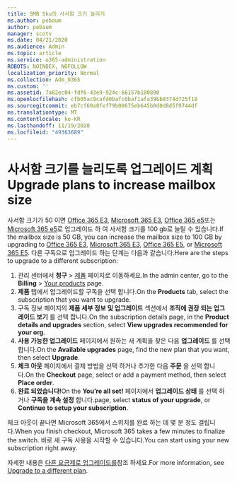```yaml
---
title: SMB Sku의 사서함 크기 늘리기
ms.author: pebaum
author: pebaum
manager: scotv
ms.date: 04/21/2020
ms.audience: Admin
ms.topic: article
ms.service: o365-administration
ROBOTS: NOINDEX, NOFOLLOW
localization_priority: Normal
ms.collection: Adm_O365
ms.custom: ''
ms.assetid: 7a82ec04-fdf6-43e9-924c-66157b180890
ms.openlocfilehash: cfb05ac9cafd0bafc0baf1afa39bb8374d725f18
ms.sourcegitcommit: eb7cf60a8fef79b00675eb645b0d0d8d5f9744df
ms.translationtype: MT
ms.contentlocale: ko-KR
ms.lasthandoff: 11/19/2020
ms.locfileid: "49363689"
---
```

# <a name="upgrade-plans-to-increase-mailbox-size"></a><span data-ttu-id="a0f9b-102">사서함 크기를 늘리도록 업그레이드 계획</span><span class="sxs-lookup"><span data-stu-id="a0f9b-102">Upgrade plans to increase mailbox size</span></span>

<span data-ttu-id="a0f9b-103">사서함 크기가 50 이면 [Office 365 E3](https://www.microsoft.com/microsoft-365/enterprise/office-365-e3?rtc=1&activetab=pivot:overviewtab), [Microsoft 365 E3](https://www.microsoft.com/microsoft-365/enterprise/e3?activetab=pivot%3aoverviewtab), [Office 365 e5](https://www.microsoft.com/microsoft-365/enterprise/office-365-e5?rtc=1&activetab=pivot%3aoverviewtab)또는 [Microsoft 365 e5](https://www.microsoft.com/microsoft-365/enterprise/e5?activetab=pivot%3aoverviewtab)로 업그레이드 하 여 사서함 크기를 100 gb로 늘릴 수 있습니다.</span><span class="sxs-lookup"><span data-stu-id="a0f9b-103">If the mailbox size is 50 GB, you can increase the mailbox size to 100 GB by upgrading to [Office 365 E3](https://www.microsoft.com/microsoft-365/enterprise/office-365-e3?rtc=1&activetab=pivot:overviewtab), [Microsoft 365 E3](https://www.microsoft.com/microsoft-365/enterprise/e3?activetab=pivot%3aoverviewtab), [Office 365 E5](https://www.microsoft.com/microsoft-365/enterprise/office-365-e5?rtc=1&activetab=pivot%3aoverviewtab), or [Microsoft 365 E5](https://www.microsoft.com/microsoft-365/enterprise/e5?activetab=pivot%3aoverviewtab).</span></span> <span data-ttu-id="a0f9b-104">다른 구독으로 업그레이드 하는 단계는 다음과 같습니다.</span><span class="sxs-lookup"><span data-stu-id="a0f9b-104">Here are the steps to upgrade to a different subscription:</span></span>
  
1. <span data-ttu-id="a0f9b-105">관리 센터에서 **청구** > [제품](https://go.microsoft.com/fwlink/p/?linkid=842054) 페이지로 이동하세요.</span><span class="sxs-lookup"><span data-stu-id="a0f9b-105">In the admin center, go to the **Billing** > [Your products](https://go.microsoft.com/fwlink/p/?linkid=842054) page.</span></span>
2. <span data-ttu-id="a0f9b-106">**제품** 탭에서 업그레이드할 구독을 선택 합니다.</span><span class="sxs-lookup"><span data-stu-id="a0f9b-106">On the **Products** tab, select the subscription that you want to upgrade.</span></span>
3. <span data-ttu-id="a0f9b-107">구독 정보 페이지의 **제품 세부 정보 및 업그레이드** 섹션에서 **조직에 권장 되는 업그레이드 보기** 를 선택 합니다.</span><span class="sxs-lookup"><span data-stu-id="a0f9b-107">On the subscription details page, in the **Product details and upgrades** section, select **View upgrades recommended for your org**.</span></span>
4. <span data-ttu-id="a0f9b-108">**사용 가능한 업그레이드** 페이지에서 원하는 새 계획을 찾은 다음 **업그레이드** 를 선택 합니다.</span><span class="sxs-lookup"><span data-stu-id="a0f9b-108">On the **Available upgrades** page, find the new plan that you want, then select **Upgrade**.</span></span>
5. <span data-ttu-id="a0f9b-109">**체크 아웃** 페이지에서 결제 방법을 선택 하거나 추가한 다음 **주문** 을 선택 합니다.</span><span class="sxs-lookup"><span data-stu-id="a0f9b-109">On the **Checkout** page, select or add a payment method, then select **Place order**.</span></span>
6. <span data-ttu-id="a0f9b-110">**완료 되었습니다!**</span><span class="sxs-lookup"><span data-stu-id="a0f9b-110">On the **You’re all set!**</span></span> <span data-ttu-id="a0f9b-111">페이지에서 **업그레이드 상태** 를 선택 하거나 **구독을 계속 설정** 합니다.</span><span class="sxs-lookup"><span data-stu-id="a0f9b-111">page, select **status of your upgrade**, or **Continue to setup your subscription**.</span></span>

<span data-ttu-id="a0f9b-112">체크 아웃이 끝나면 Microsoft 365에서 스위치를 완료 하는 데 몇 분 정도 걸립니다.</span><span class="sxs-lookup"><span data-stu-id="a0f9b-112">When you finish checkout, Microsoft 365 takes a few minutes to finalize the switch.</span></span> <span data-ttu-id="a0f9b-113">바로 새 구독 사용을 시작할 수 있습니다.</span><span class="sxs-lookup"><span data-stu-id="a0f9b-113">You can start using your new subscription right away.</span></span>

<span data-ttu-id="a0f9b-114">자세한 내용은 [다른 요금제로 업그레이드를](https://docs.microsoft.com/microsoft-365/commerce/subscriptions/upgrade-to-different-plan)참조 하세요.</span><span class="sxs-lookup"><span data-stu-id="a0f9b-114">For more information, see [Upgrade to a different plan](https://docs.microsoft.com/microsoft-365/commerce/subscriptions/upgrade-to-different-plan).</span></span>